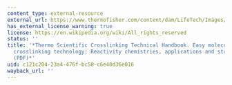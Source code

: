 ```yaml
---
content_type: external-resource
external_url: https://www.thermofisher.com/content/dam/LifeTech/Images/integration/1602163_CrosslinkingHB_lores.pdf
has_external_license_warning: true
license: https://en.wikipedia.org/wiki/All_rights_reserved
status: ''
title: '*Thermo Scientific Crosslinking Technical Handbook. Easy molecular bonding
  crosslinking technology: Reactivity chemistries, applications and structure references
  (PDF)*'
uid: c121c204-23a4-476f-bc58-c6e40d36e016
wayback_url: ''
---
```

